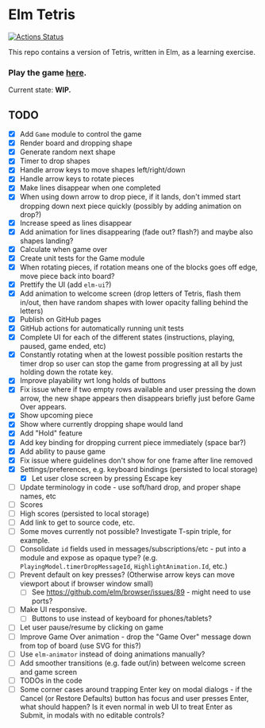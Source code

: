 # Elm Tetris

[![Actions Status](https://github.com/yonigibbs/yaet/workflows/Node.js%20CI/badge.svg)](https://github.com/yonigibbs/yaet/actions)

This repo contains a version of Tetris, written in Elm, as a learning exercise.

### Play the game [here](https://yonigibbs.github.io/yaet/).

Current state: **WIP.**

## TODO

- [x] Add `Game` module to control the game
- [x] Render board and dropping shape
- [x] Generate random next shape
- [x] Timer to drop shapes
- [x] Handle arrow keys to move shapes left/right/down
- [x] Handle arrow keys to rotate pieces
- [x] Make lines disappear when one completed
- [x] When using down arrow to drop piece, if it lands, don't immed start dropping down next piece quickly (possibly by
  adding animation on drop?)
- [x] Increase speed as lines disappear
- [x] Add animation for lines disappearing (fade out? flash?) and maybe also shapes landing?
- [x] Calculate when game over
- [x] Create unit tests for the Game module
- [x] When rotating pieces, if rotation means one of the blocks goes off edge, move piece back into board?
- [x] Prettify the UI (add `elm-ui`?)
- [x] Add animation to welcome screen (drop letters of Tetris, flash them in/out, then have random shapes with lower
  opacity falling behind the letters)
- [x] Publish on GitHub pages
- [x] GitHub actions for automatically running unit tests
- [x] Complete UI for each of the different states (instructions, playing, paused, game ended, etc)
- [x] Constantly rotating when at the lowest possible position restarts the timer drop so user can stop the game from
  progressing at all by just holding down the rotate key.
- [x] Improve playability wrt long holds of buttons
- [x] Fix issue where if two empty rows available and user pressing the down arrow, the new shape appears then
  disappears briefly just before Game Over appears.
- [x] Show upcoming piece
- [x] Show where currently dropping shape would land
- [x] Add "Hold" feature
- [x] Add key binding for dropping current piece immediately (space bar?)
- [x] Add ability to pause game
- [x] Fix issue where guidelines don't show for one frame after line removed
- [x] Settings/preferences, e.g. keyboard bindings (persisted to local storage)
    - [x] Let user close screen by pressing Escape key
- [ ] Update terminology in code - use soft/hard drop, and proper shape names, etc
- [ ] Scores
- [ ] High scores (persisted to local storage)
- [ ] Add link to get to source code, etc.
- [ ] Some moves currently not possible? Investigate T-spin triple, for example.
- [ ] Consolidate `id` fields used in messages/subscriptions/etc - put into a module and expose as opaque type?
  (e.g. `PlayingModel.timerDropMessageId`, `HighlightAnimation.Id`, etc.)
- [ ] Prevent default on key presses? (Otherwise arrow keys can move viewport about if browser window small)
    - [ ] See https://github.com/elm/browser/issues/89 - might need to use ports?
- [ ] Make UI responsive.
    - [ ] Buttons to use instead of keyboard for phones/tablets?
- [ ] Let user pause/resume by clicking on game
- [ ] Improve Game Over animation - drop the "Game Over" message down from top of board (use SVG for this?)
- [ ] Use `elm-animator` instead of doing animations manually?
- [ ] Add smoother transitions (e.g. fade out/in) between welcome screen and game screen
- [ ] TODOs in the code
- [ ] Some corner cases around trapping Enter key on modal dialogs - if the Cancel (or Restore Defaults) button has
  focus and user presses Enter, what should happen? Is it even normal in web UI to treat Enter as Submit, in modals with
  no editable controls?
